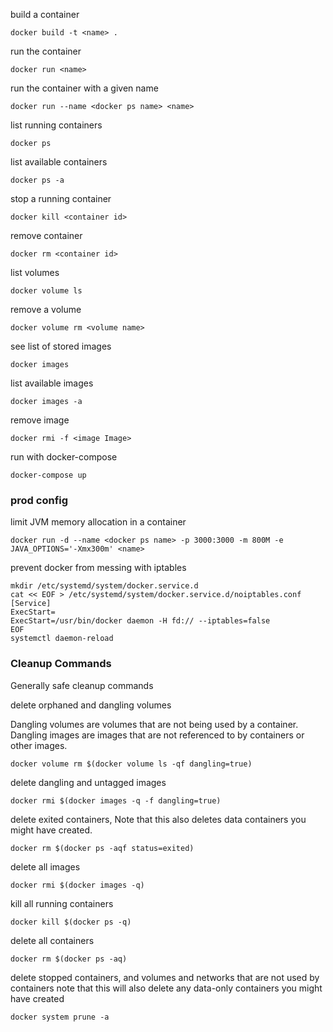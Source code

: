 build a container

    docker build -t <name> .

run the container

    docker run <name>
    
run the container with a given name

    docker run --name <docker ps name> <name>

list running containers

    docker ps
    
list available containers

    docker ps -a
    
stop a running container

    docker kill <container id>
    
remove container

    docker rm <container id>
    
list volumes

    docker volume ls
    
remove a volume

    docker volume rm <volume name>

see list of stored images
    
    docker images
 
list available images

    docker images -a

remove image

    docker rmi -f <image Image>

run with docker-compose

    docker-compose up
   
### prod config

limit JVM memory allocation in a container

    docker run -d --name <docker ps name> -p 3000:3000 -m 800M -e JAVA_OPTIONS='-Xmx300m' <name>


prevent docker from messing with iptables

```
mkdir /etc/systemd/system/docker.service.d
cat << EOF > /etc/systemd/system/docker.service.d/noiptables.conf
[Service]
ExecStart=
ExecStart=/usr/bin/docker daemon -H fd:// --iptables=false
EOF
systemctl daemon-reload
```


### Cleanup Commands

Generally safe cleanup commands

delete orphaned and dangling volumes

Dangling volumes are volumes that are not being used by a container. Dangling images are images that are not referenced to by containers or other images.

    docker volume rm $(docker volume ls -qf dangling=true)
    
delete dangling and untagged images

    docker rmi $(docker images -q -f dangling=true)
    
delete exited containers, Note that this also deletes data containers you might have created.

    docker rm $(docker ps -aqf status=exited)

delete all images

    docker rmi $(docker images -q)

kill all running containers

    docker kill $(docker ps -q)

delete all containers

    docker rm $(docker ps -aq)
    
delete stopped containers, and volumes and networks that are not used by containers
note that this will also delete any data-only containers you might have created

    docker system prune -a
    

    
